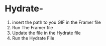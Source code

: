 # Hydrate-
1) insert the path to you GIF in the Framer file 
2) Run The Framer file 
3) Update the file in the Hydrate file 
4) Run the Hydrate File